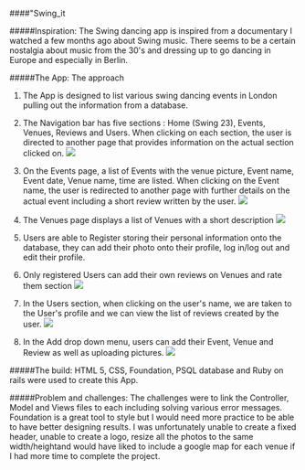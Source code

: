 
####"Swing_it

#####Inspiration: 
The Swing dancing app is inspired from a documentary I watched a few months ago about Swing music. There seems to be a certain nostalgia about music from the 30's and dressing up to go dancing in Europe and especially in Berlin. 

#####The App: 
The approach 
1. The App is designed to list various swing dancing events in London pulling out the information from a database. 

2. The Navigation bar has five sections : Home (Swing 23), Events, Venues, Reviews and Users. When clicking on each section, the user is directed to another page that provides information on the actual section clicked on. 
![](./images/homepage.png)

3. On the Events page, a list of Events with the venue picture, Event name, Event date, Venue name, time are listed. When clicking on the Event name, the user is redirected to another page with further details on the actual event including a short review written by the user. 
![](./images/events.png)

4. The Venues page displays a list of Venues with a short description
![](./login/venues.png)

3. Users are able to Register storing their personal information onto the database, they can add their photo onto their profile, log in/log out and edit their profile. 
4. Only registered Users can add their own reviews on Venues and rate them section
![](./images/signup.png)

5. In the Users section, when clicking on the user's name, we are taken to the User's profile and we can view the list of reviews created by the user.
![](./images/pics.png)

6. In the Add drop down menu, users can add their Event, Venue and Review as well as uploading pictures. 
![](./images/reviews.png)



#####The build:
HTML 5, CSS, Foundation, PSQL database and Ruby on rails were used to create this App.

#####Problem and challenges:
The challenges were to link the Controller, Model and Views files to each including solving various error messages. Foundation is a great tool to style but I would need more practice to be able to have better designing results. I was unfortunately unable to create a fixed header, unable to create a logo, resize all the photos to the same width/heightand would have liked to include a google map for each venue if I had more time to complete the project. 